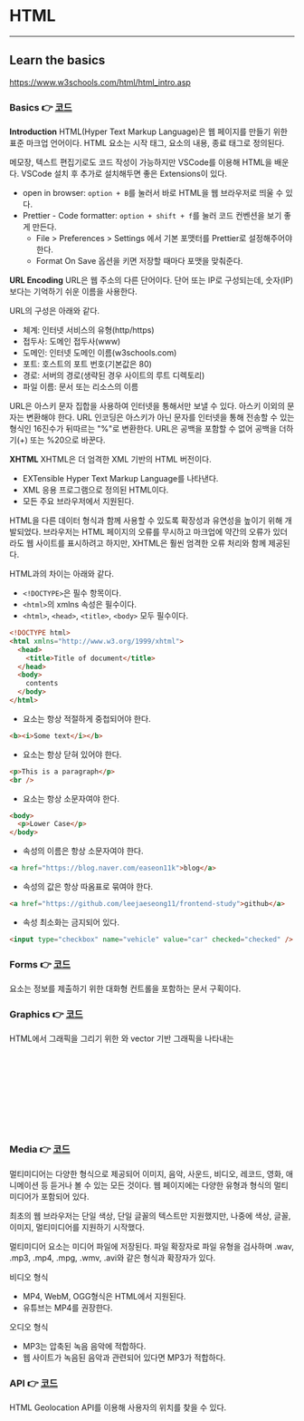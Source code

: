 # HTML

---

## Learn the basics

https://www.w3schools.com/html/html_intro.asp

### Basics 👉 [코드](https://github.com/leejaeseong11/frontend-study/tree/main/HTML/HTML%20Basics)

**Introduction**
HTML(Hyper Text Markup Language)은 웹 페이지를 만들기 위한 표준 마크업 언어이다. HTML 요소는 시작 태그, 요소의 내용, 종료 태그로 정의된다.

메모장, 텍스트 편집기로도 코드 작성이 가능하지만 VSCode를 이용해 HTML을 배운다. VSCode 설치 후 추가로 설치해두면 좋은 Extensions이 있다.

- open in browser: `option + B`를 눌러서 바로 HTML을 웹 브라우저로 띄울 수 있다.
- Prettier - Code formatter: `option + shift + f`를 눌러 코드 컨벤션을 보기 좋게 만든다.
  - File > Preferences > Settings 에서 기본 포맷터를 Prettier로 설정해주어야 한다.
  - Format On Save 옵션을 키면 저장할 때마다 포맷을 맞춰준다.

**URL Encoding**
URL은 웹 주소의 다른 단어이다.
단어 또는 IP로 구성되는데, 숫자(IP)보다는 기억하기 쉬운 이름을 사용한다.

URL의 구성은 아래와 같다.

- 체계: 인터넷 서비스의 유형(http/https)
- 접두사: 도메인 접두사(www)
- 도메인: 인터넷 도메인 이름(w3schools.com)
- 포트: 호스트의 포트 번호(기본값은 80)
- 경로: 서버의 경로(생략된 경우 사이트의 루트 디렉토리)
- 파일 이름: 문서 또는 리소스의 이름

URL은 아스키 문자 집합을 사용하여 인터넷을 통해서만 보낼 수 있다.
아스키 이외의 문자는 변환해야 한다.
URL 인코딩은 아스키가 아닌 문자를 인터넷을 통해 전송할 수 있는 형식인 16진수가 뒤따르는 "%"로 변환한다.
URL은 공백을 포함할 수 없어 공백을 더하기(+) 또는 %20으로 바꾼다.

**XHTML**
XHTML은 더 엄격한 XML 기반의 HTML 버전이다.

- EXTensible Hyper Text Markup Language를 나타낸다.
- XML 응용 프로그램으로 정의된 HTML이다.
- 모든 주요 브라우저에서 지원된다.

HTML을 다른 데이터 형식과 함께 사용할 수 있도록 확장성과 유연성을 높이기 위해 개발되었다.
브라우저는 HTML 페이지의 오류를 무시하고 마크업에 약간의 오류가 있더라도 웹 사이트를 표시하려고 하지만, XHTML은 훨씬 엄격한 오류 처리와 함께 제공된다.

HTML과의 차이는 아래와 같다.

- `<!DOCTYPE>`은 필수 항목이다.
- `<html>`의 xmlns 속성은 필수이다.
- `<html>`, `<head>`, `<title>`, `<body>` 모두 필수이다.

```html
<!DOCTYPE html>
<html xmlns="http://www.w3.org/1999/xhtml">
  <head>
    <title>Title of document</title>
  </head>
  <body>
    contents
  </body>
</html>
```

- 요소는 항상 적절하게 중첩되어야 한다.

```html
<b><i>Some text</i></b>
```

- 요소는 항상 닫혀 있어야 한다.

```html
<p>This is a paragraph</p>
<br />
```

- 요소는 항상 소문자여야 한다.

```html
<body>
  <p>Lower Case</p>
</body>
```

- 속성의 이름은 항상 소문자여야 한다.

```html
<a href="https://blog.naver.com/easeon11k">blog</a>
```

- 속성의 값은 항상 따옴표로 묶여야 한다.

```html
<a href="https://github.com/leejaeseong11/frontend-study">github</a>
```

- 속성 최소화는 금지되어 있다.

```html
<input type="checkbox" name="vehicle" value="car" checked="checked" />
```

### Forms 👉 [코드](https://github.com/leejaeseong11/frontend-study/tree/main/HTML/Basics/Forms)

<form> 요소는 정보를 제출하기 위한 대화형 컨트롤을 포함하는 문서 구획이다.

### Graphics 👉 [코드](https://github.com/leejaeseong11/frontend-study/tree/main/HTML/Basics/Graphics)

HTML에서 그래픽을 그리기 위한 <canvas>와 vector 기반 그래픽을 나타내는 <svg>를 다룬다.

### Media 👉 [코드](https://github.com/leejaeseong11/frontend-study/tree/main/HTML/Basics/Media)

멀티미디어는 다양한 형식으로 제공되어 이미지, 음악, 사운드, 비디오, 레코드, 영화, 애니메이션 등 듣거나 볼 수 있는 모든 것이다.
웹 페이지에는 다양한 유형과 형식의 멀티미디어가 포함되어 있다.

최초의 웹 브라우저는 단일 색상, 단일 글꼴의 텍스트만 지원했지만, 나중에 색상, 글꼴, 이미지, 멀티미디어를 지원하기 시작했다.

멀티미디어 요소는 미디어 파일에 저장된다.
파일 확장자로 파일 유형을 검사하며 .wav, .mp3, .mp4, .mpg, .wmv, .avi와 같은 형식과 확장자가 있다.

비디오 형식

- MP4, WebM, OGG형식은 HTML에서 지원된다.
- 유튜브는 MP4를 권장한다.

오디오 형식

- MP3는 압축된 녹음 음악에 적합하다.
- 웹 사이트가 녹음된 음악과 관련되어 있다면 MP3가 적합하다.

### API 👉 [코드](https://github.com/leejaeseong11/frontend-study/tree/main/HTML/Basics/API)

HTML Geolocation API를 이용해 사용자의 위치를 찾을 수 있다.
